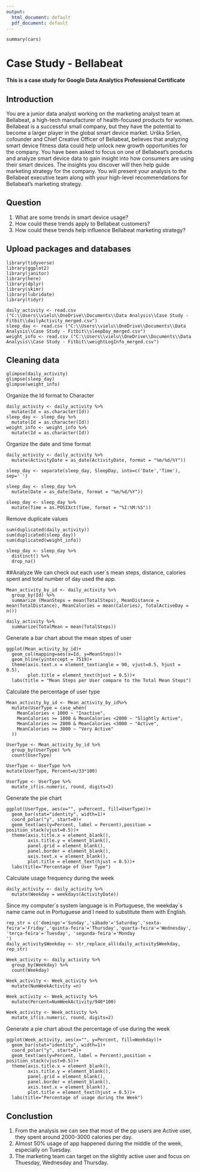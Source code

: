 ```yaml
---
output:
  html_document: default
  pdf_document: default
---
```


```{r cars}
summary(cars)
```
# Case Study - Bellabeat
#### This is a case study for Google Data Analytics Professional Certificate

## Introduction
You are a junior data analyst working on the marketing analyst team at Bellabeat, a high-tech manufacturer of health-focused
products for women. Bellabeat is a successful small company, but they have the potential to become a larger player in the global smart device market. Urška Sršen, cofounder and Chief Creative Officer of Bellabeat, believes that analyzing smart device fitness data could help unlock new growth opportunities for the company. You have been asked to focus on one of Bellabeat’s products and analyze smart device data to gain insight into how consumers are using their smart devices. The insights you discover will then help guide marketing strategy for the company. You will present your analysis to the Bellabeat executive team along with your high-level recommendations for Bellabeat’s marketing strategy.

## Question
1. What are some trends in smart device usage?
2. How could these trends apply to Bellabeat customers?
3. How could these trends help influence Bellabeat marketing strategy?

## Upload packages and databases

```{r}
library(tidyverse)
library(ggplot2)
library(janitor)
library(here)
library(dplyr)
library(skimr)
library(lubridate)
library(tidyr)
```

```{r}
daily_activity <- read.csv ("C:\\Users\\vielu\\OneDrive\\Documents\\Data Analysis\\Case Study - Fitbit\\dailyActivity_merged.csv")
sleep_day <- read.csv ("C:\\Users\\vielu\\OneDrive\\Documents\\Data Analysis\\Case Study - Fitbit\\sleepDay_merged.csv")
weight_info <- read.csv ("C:\\Users\\vielu\\OneDrive\\Documents\\Data Analysis\\Case Study - Fitbit\\weightLogInfo_merged.csv")
```

## Cleaning data
```{r eval=TRUE}
glimpse(daily_activity)
glimpse(sleep_day)
glimpse(weight_info)
```
Organize the Id format to Character
```{r eval=TRUE}
daily_activity <- daily_activity %>% 
  mutate(Id = as.character(Id))
sleep_day <- sleep_day %>% 
  mutate(Id = as.character(Id))
weight_info <- weight_info %>% 
  mutate(Id = as.character(Id))
```
Organize the date and time format
```{r eval=TRUE}
daily_activity <- daily_activity %>%
  mutate(ActivityDate = as_date(ActivityDate, format = "%m/%d/%Y"))
```

```{r eval=TRUE}
sleep_day <- separate(sleep_day, SleepDay, into=c('Date','Time'), sep=' ')
```
```{r eval=TRUE}
sleep_day <- sleep_day %>% 
  mutate(Date = as_date(Date, format = "%m/%d/%Y"))
```

```{r eval=TRUE}
sleep_day <- sleep_day %>% 
  mutate(Time = as.POSIXct(Time, format = "%I:%M:%S"))
```
Remove duplicate values
```{r eval=TRUE}
sum(duplicated(daily_activity))
sum(duplicated(sleep_day))
sum(duplicated(weight_info))
```
```{r eval=TRUE}
sleep_day <- sleep_day %>% 
  distinct() %>%
  drop_na()
```

##Analyze
We can check out each user´s mean steps, distance, calories spent and total number of day used the app.
```{r eval=TRUE}
Mean_activity_by_id <- daily_activity %>% 
  group_by(Id) %>%
  summarize (MeanSteps = mean(TotalSteps), MeanDistance = mean(TotalDistance), MeanCalories = mean(Calories), TotalActiveDay = n())
```
```{r eval=TRUE}
daily_activity %>% 
  summarize(TotalMean = mean(TotalSteps))
```
Generate a bar chart about the mean stpes of user
```{r eval=TRUE}
ggplot(Mean_activity_by_id)+
  geom_col(mapping=aes(x=Id, y=MeanSteps))+
  geom_hline(yintercept = 7519)+
  theme(axis.text.x = element_text(angle = 90, vjust=0.5, hjust = 0.5),
        plot.title = element_text(hjust = 0.5))+
  labs(title = "Mean Steps per User compare to the Total Mean Steps")
```
Calculate the percentage of user type
```{r eval=TRUE}
Mean_activity_by_id <- Mean_activity_by_id%>% 
  mutate(UserType = case_when(
    MeanCalories < 1000 ~ "Inactive",
    MeanCalories >= 1000 & MeanCalories <2000 ~ "Slightly Active",
    MeanCalories >= 2000 & MeanCalories <3000 ~ "Active",
    MeanCalories >= 3000 ~ "Very Active"
  ))
```
```{r eval=TRUE}
UserType <- Mean_activity_by_id %>% 
  group_by(UserType) %>%
  count(UserType)
```
```{r eval=TRUE}
UserType <- UserType %>% 
mutate(UserType, Percent=n/33*100)
```
```{r eval=TRUE}
UserType <- UserType %>% 
  mutate_if(is.numeric, round, digits=2)
```
Generate the pie chart
```{r eval=TRUE}
ggplot(UserType, aes(x="", y=Percent, fill=UserType))+
  geom_bar(stat="identity", width=1)+
  coord_polar("y", start=0)+
  geom_text(aes(y=Percent, label = Percent),position = position_stack(vjust=0.5))+
  theme(axis.title.x = element_blank(),
        axis.title.y = element_blank(),
        panel.grid = element_blank(),
        panel.border = element_blank(),
        axis.text.x = element_blank(),
        plot.title = element_text(hjust = 0.5))+
  labs(title="Percentage of User Type")
```
Calculate usage frequency during the week
```{r eval=TRUE}
daily_activity <- daily_activity %>% 
  mutate(Weekday = weekdays(ActivityDate))
```
Since my computer´s system language is in Portuguese, the weekday´s name came out in Portuguese and I need to substitute them with English.
```{r eval=TRUE}
rep_str = c('domingo'='Sunday','sábado'='Saturday','sexta-feira'='Friday','quinta-feira'='Thursday','quarta-feira'='Wednesday', 'terça-feira'='Tuesday', 'segunda-feira'='Monday
')
daily_activity$Weekday <- str_replace_all(daily_activity$Weekday, rep_str)
```

```{r eval=TRUE}
Week_activity <- daily_activity %>% 
  group_by(Weekday) %>% 
  count(Weekday)
```
```{r eval=TRUE}
Week_activity <- Week_activity %>% 
  mutate(NumWeekActivity =n)
```
```{r eval=TRUE}
Week_activity <- Week_activity %>% 
  mutate(Percent=NumWeekActivity/940*100)
```
```{r eval=TRUE}
Week_activity <- Week_activity %>% 
  mutate_if(is.numeric, round, digits=2)
```

Generate a pie chart about the percentage of use during the week
```{r eval=TRUE}
ggplot(Week_activity, aes(x="", y=Percent, fill=Weekday))+
  geom_bar(stat="identity", width=1)+
  coord_polar("y", start=0)+
  geom_text(aes(y=Percent, label = Percent),position = position_stack(vjust=0.5))+
  theme(axis.title.x = element_blank(),
        axis.title.y = element_blank(),
        panel.grid = element_blank(),
        panel.border = element_blank(),
        axis.text.x = element_blank(),
        plot.title = element_text(hjust = 0.5))+
  labs(title="Percentage of usage during the Week")
```

## Conclustion

1. From the analysis we can see that most of the pp users are Active user, they spent around 2000-3000 calories per day.
2. Almost 50% usage of app happened during the middle of the week, especially on Tuesday. 
3. The marketing team can target on the slightly active user and focus on Thuesday, Wednesday and Thursday.
